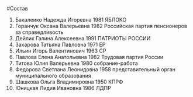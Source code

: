 #Состав
1. Бакалеико Надежда Игоревна 1981 ЯБЛОКО
2. Горанчук Оксана Валерьевна 1982 Российская партия пенсионеров за справедливость
3. Дейлик Галина Алексеевна 1991 ПАТРИОТЫ РОССИИ
4. Захарова Татьяна Павловна 1971 ЕР
5. Ильин Игорь Валентинович 1963 СР
6. Павлова Елена Анатольевна 1982 Трудовая партия России
7. Титова Юлия Валерьевна 1980 собрание-работа
8. Федорова Светлана Леонидовна 1958 представительный орган муниципального образования
9. Шашкова Ольга Владимировна 1950 КПРФ
10. Юницкая Лидия Ивановна 1986 ЛДПР
